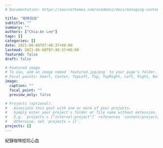 ```yaml
---
# Documentation: https://sourcethemes.com/academic/docs/managing-content/

title: "咖啡日誌"
subtitle: ""
summary: ""
authors: ["Chia-An Lee"]
tags: []
categories: []
date: 2021-06-08T07:48:37+08:00
lastmod: 2021-06-08T07:48:37+08:00
featured: false
draft: false

# Featured image
# To use, add an image named `featured.jpg/png` to your page's folder.
# Focal points: Smart, Center, TopLeft, Top, TopRight, Left, Right, BottomLeft, Bottom, BottomRight.
image:
  caption: ""
  focal_point: ""
  preview_only: false

# Projects (optional).
#   Associate this post with one or more of your projects.
#   Simply enter your project's folder or file name without extension.
#   E.g. `projects = ["internal-project"]` references `content/project/deep-learning/index.md`.
#   Otherwise, set `projects = []`.
projects: []
---
```


紀錄咖啡挖坑心血


